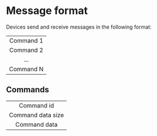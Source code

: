 # Message format

Devices send and receive messages in the following format:

<table>
    <tbody>
        <tr align="center">
            <td>Command 1</td>
        </tr>
        <tr align="center">
            <td>Command 2</td>
        </tr>
        <tr align="center">
            <td>...</td>
        </tr>
        <tr align="center">
            <td>Command N</td>
        </tr>
    </tbody>
</table>

## Commands

<table>
    <tbody>
        <tr align="center">
            <td>Command id</td>
        </tr>
        <tr align="center">
            <td>Command data size</td>
        </tr>
        <tr align="center">
            <td>Command data</td>
        </tr>
    </tbody>
</table>



